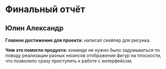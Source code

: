 # Финальный отчёт

## Юлин Александр

**Главное достижение для проекта:** написал скейлер для рисунка.

**Чем это помогло продукта:** команде не нужно было задумываться по поводу реализации разных нюансов отображения фигур на плоскости,
что позволило сразу приступить к работе с интерфейсом.
